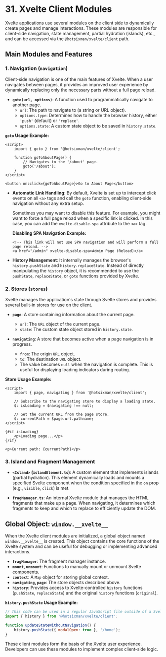 # 31. Xvelte Client Modules

Xvelte applications use several modules on the client side to dynamically create pages and manage interactions. These modules are responsible for client-side navigation, state management, partial hydration (islands), etc., and can be accessed via the `@hotsixman/xvelte/client` path.

## Main Modules and Features

### 1. Navigation (`navigation`)

Client-side navigation is one of the main features of Xvelte. When a user navigates between pages, it provides an improved user experience by dynamically replacing only the necessary parts without a full page reload.

- **`goto(url, options)`**: A function used to programmatically navigate to another page.
  - `url`: The path to navigate to (a string or URL object).
  - `options.type`: Determines how to handle the browser history, either `'push'` (default) or `'replace'`.
  - `options.state`: A custom state object to be saved in `history.state`.

**`goto` Usage Example:**
```svelte
<script>
    import { goto } from '@hotsixman/xvelte/client';

    function goToAboutPage() {
        // Navigates to the '/about' page.
        goto('/about');
    }
</script>

<button on:click={goToAboutPage}>Go to About Page</button>
```

- **Automatic Link Handling**: By default, Xvelte is set up to intercept click events on all `<a>` tags and call the `goto` function, enabling client-side navigation without any extra setup.

  Sometimes you may want to disable this feature. For example, you might want to force a full page reload when a specific link is clicked. In this case, you can add the `xvelte-disable-spa` attribute to the `<a>` tag.

  **Disabling SPA Navigation Example:**
  ```svelte
  <!-- This link will not use SPA navigation and will perform a full page reload. -->
  <a href="/admin" xvelte-disable-spa>Admin Page (Reload)</a>
  ```

- **History Management**: It internally manages the browser's `history.pushState` and `history.replaceState`. Instead of directly manipulating the `history` object, it is recommended to use the `pushState`, `replaceState`, or `goto` functions provided by Xvelte.

### 2. Stores (`stores`)

Xvelte manages the application's state through Svelte stores and provides several built-in stores for use on the client.

- **`page`**: A store containing information about the current page.
  - `url`: The `URL` object of the current page.
  - `state`: The custom state object stored in `history.state`.

- **`navigating`**: A store that becomes active when a page navigation is in progress.
  - `from`: The origin `URL` object.
  - `to`: The destination `URL` object.
  - The value becomes `null` when the navigation is complete. This is useful for displaying loading indicators during routing.

**Store Usage Example:**
```svelte
<script>
    import { page, navigating } from '@hotsixman/xvelte/client';

    // Subscribe to the navigating store to display a loading state.
    $: isLoading = $navigating !== null;

    // Get the current URL from the page store.
    $: currentPath = $page.url.pathname;
</script>

{#if isLoading}
    <p>Loading page...</p>
{/if}

<p>Current path: {currentPath}</p>
```

### 3. Island and Fragment Management

- **`<Island>` (`islandElement.ts`)**: A custom element that implements islands (partial hydration). This element dynamically loads and mounts a specified Svelte component when the condition specified in the `on` prop (e.g., `visible`, `click`) is met.

- **`fragManager.ts`**: An internal Xvelte module that manages the HTML fragments that make up a page. When navigating, it determines which fragments to keep and which to replace to efficiently update the DOM.

## Global Object: `window.__xvelte__`

When the Xvelte client modules are initialized, a global object named `window.__xvelte__` is created. This object contains the core functions of the Xvelte system and can be useful for debugging or implementing advanced interactions.

- **`fragManager`**: The fragment manager instance.
- **`mount`, `unmount`**: Functions to manually mount or unmount Svelte components.
- **`context`**: A `Map` object for storing global context.
- **`navigating`, `page`**: The store objects described above.
- **`history`**: Provides access to Xvelte-controlled `history` functions (`pushState`, `replaceState`) and the original `history` functions (`original`).

**`history.pushState` Usage Example:**
```javascript
// This code can be used in a regular JavaScript file outside of a Svelte component.
import { history } from '@hotsixman/xvelte/client';

function updateStateWithoutNavigation() {
    history.pushState({ modalOpen: true }, '/home');
}
```

These client modules form the basis of the Xvelte user experience. Developers can use these modules to implement complex client-side logic.